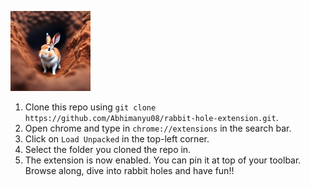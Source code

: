 ![](smol-rabbit.png)

1. Clone this repo using
   `git clone https://github.com/Abhimanyu08/rabbit-hole-extension.git`.
2. Open chrome and type in `chrome://extensions` in the search bar.
3. Click on `Load Unpacked` in the top-left corner.
4. Select the folder you cloned the repo in.
5. The extension is now enabled. You can pin it at top of your toolbar. Browse
   along, dive into rabbit holes and have fun!!
